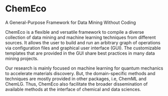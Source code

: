 # ChemEco
A General-Purpose Framework for Data Mining Without Coding

ChemEco is a flexible and versatile framework to compile a diverse collection of data mining and machine learning techniques from different sources. It allows the user to build and run an arbitrary graph of operations via configuration files and graphical user interface (GUI). The customizable templates that are provided in the GUI share best practices in many data mining projects. 

Our research is mainly focused on machine learning for quantum mechanics to accelerate materials discovery. But, the domain-specific methods and techniques are mostly provided in other packages, i.e, ChemML and ChemLG. Thus, ChemEco also facilitate the broader dissemination of available methods at the interface of chemical and data sciences.    

